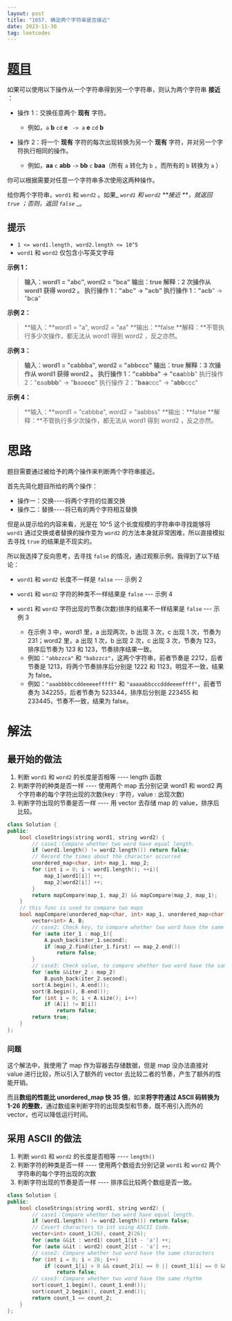 ```yaml
---
layout: post
title: "1657. 确定两个字符串是否接近"
date: 2023-11-30
tag: leetcodes
---
```


# [题目](https://leetcode.cn/problems/determine-if-two-strings-are-close/)

如果可以使用以下操作从一个字符串得到另一个字符串，则认为两个字符串 **接近** ：

- 操作 1：交换任意两个 **现有** 字符。

  - 例如，`a` **b** `cd` **e** ` -> a` **e** `cd` **b**
- 操作 2：将一个 **现有** 字符的每次出现转换为另一个 **现有** 字符，并对另一个字符执行相同的操作。

  - 例如，**aa** `c` **abb** `->` **bb** `c` **baa**（所有 `a` 转化为 `b` ，而所有的 `b` 转换为 `a` ）

你可以根据需要对任意一个字符串多次使用这两种操作。

给你两个字符串，`word1` 和 `word2` 。如果_ _`word1`_ _和_ _`word2`_ _**接近 **，就返回 `true` ；否则，返回_ _`false`_ _。

## **提示**

- `1 <= word1.length, word2.length <= 10^5`
- `word1` 和 `word2` 仅包含小写英文字母

**示例 1：**

> **输入：**word1 = "abc", word2 = "bca"
> **输出：**true
> **解释：**2 次操作从 word1 获得 word2 。
> 执行操作 1："a**bc**" -> "a**cb**"
> 执行操作 1："**a**c**b**" -> "**b**c**a**"

**示例 2：**

> **输入：**word1 = "a", word2 = "aa"
> **输出：**false
> **解释：**不管执行多少次操作，都无法从 word1 得到 word2 ，反之亦然。

**示例 3：**

> **输入：**word1 = "cabbba", word2 = "abbccc"
> **输出：**true
> **解释：**3 次操作从 word1 获得 word2 。
> 执行操作 1："ca**b**bb**a**" -> "ca**a**bb**b**"
> 执行操作 2："**c**aa**bbb**" -> "**b**aa**ccc**"
> 执行操作 2："**baa**ccc" -> "**abb**ccc"

**示例 4：**

> **输入：**word1 = "cabbba", word2 = "aabbss"
> **输出：**false
> **解释：**不管执行多少次操作，都无法从 word1 得到 word2 ，反之亦然。

# 思路

题目需要通过被给予的两个操作来判断两个字符串接近。

首先先简化题目所给的两个操作：

- 操作一：交换----将两个字符的位置交换
- 操作二：替换----将已有的两个字符相互替换

但是从提示给的内容来看，光是在 10^5 这个长度规模的字符串中寻找能够将 `word1` 通过交换或者替换的操作变为 `word2` 的方法本身就非常困难，所以直接模拟去寻找 `true` 的结果是不现实的。

所以我选择了反向思考，去寻找 `false` 的情况，通过观察示例，我得到了以下结论：

- `word1` 和 `word2` 长度不一样是 `false` --- 示例 2
- `word1` 和 `word2` 字符的种类不一样结果是 `false` --- 示例 4
- `word1` 和 `word2` 字符出现的节奏(次数)排序的结果不一样结果是 `false` --- 示例 3

  - 在示例 3 中，word1 里，a 出现两次，b 出现 3 次，c 出现 1 次，节奏为 231；word2 里，a 出现 1 次，b 出现 2 次，c 出现 3 次，节奏为 123，排序后节奏为 123 和 123，节奏排序结果一致。
  - 例如：`"abbzzca"` 和 `"babzzcz"`，这两个字符串，前者节奏是 2212，后者节奏是 1213，将两个节奏排序后分别是 1222 和 1123，明显不一致，结果为 false。
  - 例如：`"aaabbbbccddeeeeefffff"` 和 `"aaaaabbcccdddeeeeffff"`，前者节奏为 342255，后者节奏为 523344，排序后分别是 223455 和 233445，节奏不一致，结果为 false。

# 解法

## 最开始的做法

1. 判断 `word1` 和 `word2` 的长度是否相等 ---- length 函数
2. 判断字符的种类是否一样 ---- 使用两个 map 去分别记录 word1 和 word2 两个字符串的每个字符出现的次数(key : 字符，value : 出现次数)
3. 判断字符出现的节奏是否一样 ---- 用 vector 去存储 map 的 value，排序后比较。

```cpp
class Solution {
public:
    bool closeStrings(string word1, string word2) {
        // case1：Compare whether two word have equal length.
        if (word1.length() != word2.length()) return false;
        // Record the times about the character occurred
        unordered_map<char, int> map_1, map_2;
        for (int i = 0; i < word1.length(); ++i){
            map_1[word1[i]] ++;
            map_2[word2[i]] ++;
        }
        return mapCompare(map_1, map_2) && mapCompare(map_2, map_1);
    }
    // this func is used to compare two maps
    bool mapCompare(unordered_map<char, int> map_1, unordered_map<char, int>map_2){
        vector<int> A, B;
        // case2: Check key, to compare whether two word have the same characters
        for (auto iter_1 : map_1){
            A.push_back(iter_1.second);
            if (map_2.find(iter_1.first) == map_2.end()) 
                return false;
        }
        // case3: Check value, to compare whether two word have the same rhythm
        for (auto &&iter_2 : map_2)
            B.push_back(iter_2.second);
        sort(A.begin(), A.end());
        sort(B.begin(), B.end());
        for (int i = 0; i < A.size(); i++)
            if (A[i] != B[i]) 
                return false;
        return true;
    }
};
```

### 问题

这个解法中，我使用了 map 作为容器去存储数据，但是 map 没办法直接对 value 进行比较，所以引入了额外的 vector 去比较二者的节奏，产生了额外的性能开销。

而且**数组的性能比 unordered_map 快 35 倍**，如果**将字符通过 ASCII 码转换为 1-26 的整数**，通过数组来判断字符的出现类型和节奏，既不用引入而外的 vector，也可以降低运行时间。

## 采用 ASCII 的做法

1. 判断 `word1` 和 `word2` 的长度是否相等 ---- `length()`
2. 判断字符的种类是否一样 ---- 使用两个数组去分别记录 `word1` 和 `word2` 两个字符串的每个字符出现的次数
3. 判断字符出现的节奏是否一样 ---- 排序后比较两个数组是否一致。

```cpp
class Solution {
public:
    bool closeStrings(string word1, string word2) {
        // case1：Compare whether two word have equal length.
        if (word1.length() != word2.length()) return false;
        // Covert characters to int using ASCII Code.
        vector<int> count_1(26), count_2(26);
        for (auto &&it : word1) count_1[it - 'a'] ++;
        for (auto &&it : word2) count_2[it - 'a'] ++;
        // case2: Compare whether two word have the same characters
        for (int i = 0; i < 26; i++)
            if (count_1[i] > 0 && count_2[i] == 0 || count_1[i] == 0 && count_2[i] > 0)
                return false;
        // case3: Compare whether two word have the same rhythm
        sort(count_1.begin(), count_1.end());
        sort(count_2.begin(), count_2.end());
        return count_1 == count_2;
    }
};
```
